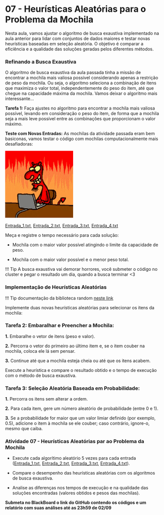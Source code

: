 # 07 - Heurísticas Aleatórias para o Problema da Mochila

Nesta aula, vamos ajustar o algoritmo de busca exaustiva implementado na aula anterior para lidar com conjuntos de dados maiores e testar novas heurísticas baseadas em seleção aleatória. O objetivo é comparar a eficiência e a qualidade das soluções geradas pelos diferentes métodos.

### Refinando a Busca Exaustiva

O algoritmo de busca exaustiva da aula passada tinha a missão de encontrar a mochila mais valiosa possível considerando apenas a restrição de peso da mochila. Ou seja, o algoritmo seleciona a combinação de itens que maximiza o valor total, independentemente do peso do item, até que chegue na capacidade máxima da mochila. Vamos deixar o algoritmo mais interessante...
   
**Tarefa 1:** Faça ajustes no algoritmo para encontrar a mochila mais valiosa possível, levando em consideração o peso do item, de forma que a mochila seja a mais leve possível entre as combinações que proporcionam o valor máximo.


**Teste com Novas Entradas:**
As mochilas da atividade passada eram bem basiconas, vamos testar o código com mochilas computacionalmente mais desafiadoras:

![MUHAHAHA](itens/devil-laugh.gif)

[Entrada_1.txt](itens/Entrada_1.txt), [Entrada_2.txt](itens/Entrada_2.txt), [Entrada_3.txt](itens/Entrada_3.txt), [Entrada_4.txt](itens/Entrada_4.txt)

Meça e registre o tempo necessário para cada solução:

- Mochila com o maior valor possível atingindo o limite da capacidade de peso.
    
- Mochila com o maior valor possível e o menor peso total.

!!! Tip
    A busca exaustiva vai demorar horrores, você submeter o código no cluster e pegar o resultado um dia, quando a busca terminar <3


### Implementação de Heurísticas Aleatórias

!!! Tip
    documentação da biblioteca random [neste link](http://cplusplus.com/reference/random/)

Implemente duas novas heurísticas aleatórias para selecionar os itens da mochila:

### Tarefa 2: Embaralhar e Preencher a Mochila:

**1.** Embaralhe o vetor de itens (peso e valor).

**2.** Percorra o vetor do primeiro ao último item e, se o item couber na mochila, coloca ele lá sem pensar.

**3.** Continue até que a mochila esteja cheia ou até que os itens acabem.

Execute a heurística e compare o resultado obtido e o tempo de execução com o método de busca exaustiva.

### Tarefa 3: Seleção Aleatória Baseada em Probabilidade:

**1.** Percorra os itens sem alterar a ordem.

**2.** Para cada item, gere um número aleatório de probabilidade (entre 0 e 1).

**3.** Se a probabilidade for maior que um valor limiar definido (por exemplo, 0.5), adicione o item à mochila se ele couber; caso contrário, ignore-o, mesmo que caiba.


### Atividade 07 - Heurísticas Aleatórias par ao Problema da Mochila

   - Execute cada algorítimo aleatório 5 vezes para cada entrada ([Entrada_1.txt](itens/Entrada_1.txt), [Entrada_2.txt](itens/Entrada_2.txt), [Entrada_3.txt](itens/Entrada_3.txt), [Entrada_4.txt](itens/Entrada_4.txt)).

   - Compare o desempenho das heurísticas aleatórias com os algoritmos de busca exaustiva.

   - Analise as diferenças nos tempos de execução e na qualidade das soluções encontradas (valores obtidos e pesos das mochilas).

**Submeta no BlackBoard o link do GitHub contendo os códigos e um relatório com suas análises até as 23h59 de 02/09**
